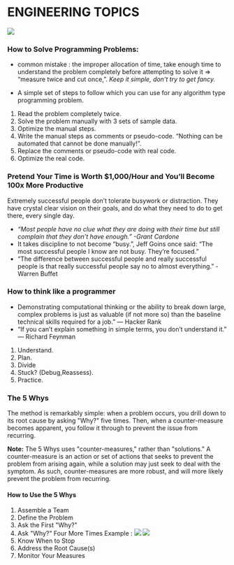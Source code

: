 # ENGINEERING TOPICS
![](https://miro.medium.com/max/1000/0*mqkllg1L5RkBi2w0)
### How to Solve Programming Problems:
- common mistake : the improper allocation of time, take enough time to understand the problem completely before attempting to solve it => “measure twice and cut once,”.
*Keep it simple, don’t try to get fancy.*

- A simple set of steps to follow which you can use for any algorithm type programming problem.

1. Read the problem completely twice.
2. Solve the problem manually with 3 sets of sample data.
3. Optimize the manual steps.
4. Write the manual steps as comments or pseudo-code. “Nothing can be automated that cannot be done manually!”.
5. Replace the comments or pseudo-code with real code.
6. Optimize the real code.

### Pretend Your Time is Worth $1,000/Hour and You’ll Become 100x More Productive

Extremely successful people don’t tolerate busywork or distraction. They have crystal clear vision on their goals, and do what they need to do to get there, every single day.

- *“Most people have no clue what they are doing with their time but still complain that they don’t have enough.” -Grant Cardone*
- It takes discipline to not become “busy.”, Jeff Goins once said: “The most successful people I know are not busy. They’re focused.”
- “The difference between successful people and really successful people is that really successful people say no to almost everything.” -Warren Buffet


### How to think like a programmer

- Demonstrating computational thinking or the ability to break down large, complex problems is just as valuable (if not more so) than the baseline technical skills required for a job.” — Hacker Rank
- “If you can’t explain something in simple terms, you don’t understand it.” — Richard Feynman

1. Understand.
2. Plan.
3. Divide
4. Stuck? (Debug,Reassess).
5. Practice.

### The 5 Whys
The method is remarkably simple: when a problem occurs, you drill down to its root cause by asking "Why?" five times. Then, when a counter-measure becomes apparent, you follow it through to prevent the issue from recurring.

**Note:** The 5 Whys uses "counter-measures," rather than "solutions." A counter-measure is an action or set of actions that seeks to prevent the problem from arising again, while a solution may just seek to deal with the symptom. As such, counter-measures are more robust, and will more likely prevent the problem from recurring.

#### How to Use the 5 Whys
1. Assemble a Team
2. Define the Problem
3. Ask the First "Why?"
4. Ask "Why?" Four More Times
Example : ![](https://www.mindtools.com/media/Diagrams/5_Whys_Figure_1_Single_Lane.jpg)
![](https://www.mindtools.com/media/Diagrams/5_Whys_Figure_2_multiple_lanes.jpg)
5. Know When to Stop
6. Address the Root Cause(s)
7. Monitor Your Measures
